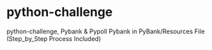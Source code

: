 # python-challenge
python-challenge, Pybank & Pypoll
Pybank in PyBank/Resources File (Step_by_Step Process Included)
